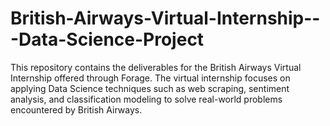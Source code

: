 # British-Airways-Virtual-Internship---Data-Science-Project
This repository contains the deliverables for the British Airways Virtual Internship offered through Forage. The virtual internship focuses on applying Data Science techniques such as web scraping, sentiment analysis, and classification modeling to solve real-world problems encountered by British Airways.
